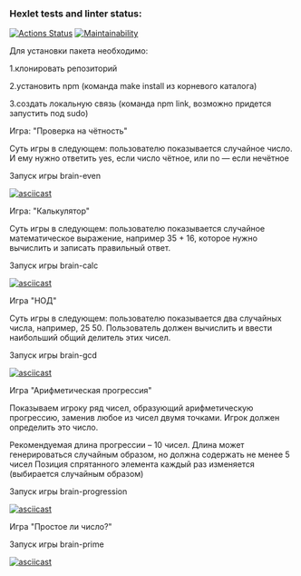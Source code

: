 ### Hexlet tests and linter status:
[![Actions Status](https://github.com/Grainycurd/frontend-project-44/workflows/hexlet-check/badge.svg)](https://github.com/Grainycurd/frontend-project-44/actions)
[![Maintainability](https://api.codeclimate.com/v1/badges/993b753ca27c07235cd6/maintainability)](https://codeclimate.com/github/Grainycurd/frontend-project-44/maintainability)

Для установки пакета необходимо:
  
  1.клонировать репозиторий
  
  2.установить npm (команда make install из корневого каталога)
  
  3.создать локальную связь (команда npm link, возможно придется запустить под sudo)
  


Игра: "Проверка на чётность"

Суть игры в следующем: пользователю показывается случайное число. И ему нужно ответить yes, если число чётное, или no — если нечётное

Запуск игры brain-even

[![asciicast](https://asciinema.org/a/LVQveqXAYiIzKdZgjyWAI060i.svg)](https://asciinema.org/a/LVQveqXAYiIzKdZgjyWAI060i)

Игра: "Калькулятор"

Суть игры в следующем: пользователю показывается случайное математическое выражение, например 35 + 16, которое нужно вычислить и записать правильный ответ.

Запуск игры brain-calc

[![asciicast](https://asciinema.org/a/ubIKBu1ACLdHha63rU88mglsM.svg)](https://asciinema.org/a/ubIKBu1ACLdHha63rU88mglsM)

Игра "НОД"

Суть игры в следующем: пользователю показывается два случайных числа, например, 25 50. Пользователь должен вычислить и ввести наибольший общий делитель этих чисел.

Запуск игры brain-gcd

[![asciicast](https://asciinema.org/a/g4nUo9SrULAx09WsQjEmWcOTC.svg)](https://asciinema.org/a/g4nUo9SrULAx09WsQjEmWcOTC)

Игра "Арифметическая прогрессия"

Показываем игроку ряд чисел, образующий арифметическую прогрессию, заменив любое из чисел двумя точками. Игрок должен определить это число.

Рекомендуемая длина прогрессии – 10 чисел. Длина может генерироваться случайным образом, но должна содержать не менее 5 чисел
Позиция спрятанного элемента каждый раз изменяется (выбирается случайным образом)

Запуск игры brain-progression

[![asciicast](https://asciinema.org/a/xLtyFjB14O0AYFOTCfkZWjw9w.svg)](https://asciinema.org/a/xLtyFjB14O0AYFOTCfkZWjw9w)

Игра "Простое ли число?"
 
Запуск игры brain-prime

[![asciicast](https://asciinema.org/a/9wW8RCE2qGTcA969wpAhVJBJV.svg)](https://asciinema.org/a/9wW8RCE2qGTcA969wpAhVJBJV)
